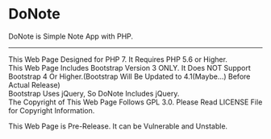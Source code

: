 # DoNote
DoNote is Simple Note App with PHP.
<hr />
This Web Page Designed for PHP 7. It Requires PHP 5.6 or Higher.
<br />
This Web Page Includes Bootstrap Version 3 ONLY. It Does NOT Support Bootstrap 4 Or Higher.(Bootstrap Will Be Updated to 4.1(Maybe...) Before Actual Release)
<br />
Bootstrap Uses jQuery, So DoNote Includes jQuery.
<br />
The Copyright of This Web Page Follows GPL 3.0. Please Read LICENSE File for Copyright Information.

This Web Page is Pre-Release. It can be Vulnerable and Unstable.
